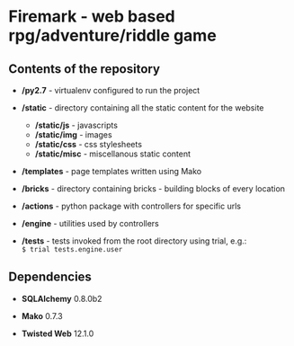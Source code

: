 # Firemark - web based rpg/adventure/riddle game

## Contents of the repository

* **/py2.7** - virtualenv configured to run the project

* **/static** - directory containing all the static content for the website
    * **/static/js** - javascripts
    * **/static/img** - images
    * **/static/css** - css stylesheets
    * **/static/misc** - miscellanous static content

* **/templates** - page templates written using Mako

* **/bricks** - directory containing bricks - building blocks of every location

* **/actions** - python package with controllers for specific urls

* **/engine** - utilities used by controllers

* **/tests** - tests invoked from the root directory using trial, e.g.:    
    ```$ trial tests.engine.user```

## Dependencies

* **SQLAlchemy** 0.8.0b2

* **Mako** 0.7.3

* **Twisted Web** 12.1.0
